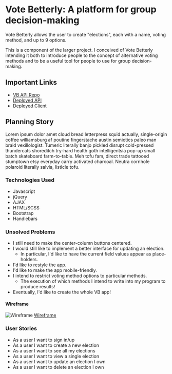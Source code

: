 # Vote Betterly: A platform for group decision-making

Vote Betterly allows the user to create "elections", each with a name, voting
method, and up to 9 options.

This is a component of the larger project. I conceived of Vote Betterly
intending it both to introduce people to the concept of alternative voting
methods and to be a useful tool for people to use for group decision-making.

## Important Links

- [VB API Repo](https://github.com/martylanger/ballots-API)
- [Deployed API](https://rocky-lake-61968.herokuapp.com/elections)
- [Deployed Client](https://martylanger.github.io/ballots-client/)

## Planning Story

Lorem ipsum dolor amet cloud bread letterpress squid actually, single-origin
coffee williamsburg af poutine fingerstache austin semiotics paleo man braid
vexillologist. Tumeric literally banjo pickled disrupt cold-pressed thundercats
shoreditch try-hard health goth intelligentsia pop-up small batch skateboard
farm-to-table. Meh tofu fam, direct trade tattooed stumptown etsy everyday
carry activated charcoal. Neutra cornhole polaroid literally salvia, listicle
tofu.

### Technologies Used

- Javascript
- jQuery
- AJAX
- HTML/SCSS
- Bootstrap
- Handlebars

### Unsolved Problems

- I still need to make the center-column buttons centered.
- I would still like to implement a better interface for updating an election.
  - In particular, I'd like to have the current field values appear as place-holders.
- I'd like to restyle the app.
- I'd like to make the app mobile-friendly.
- I intend to restrict voting method options to particular methods.
  - The execution of which methods I intend to write into my program to produce results! 
- Eventually, I'd like to create the whole VB app!

#### Wireframe

![Wireframe](https://i.imgur.com/ouxyWfd.jpg)
[Wireframe](https://i.imgur.com/ouxyWfd.jpg)

### User Stories

- As a user I want to sign in/up
- As a user I want to create a new election
- As a user I want to see all my elections
- As a user I want to view a single election
- As a user I want to update an election I own
- As a user I want to delete an election I own
